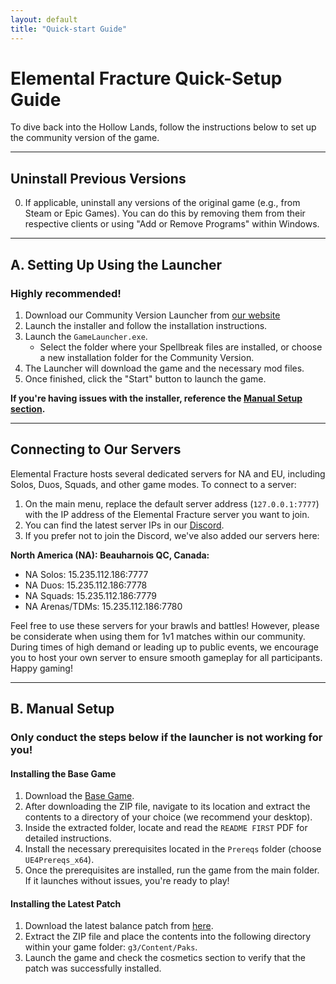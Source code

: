 ```yaml
---
layout: default
title: "Quick-start Guide"
---
```


# Elemental Fracture Quick-Setup Guide

To dive back into the Hollow Lands, follow the instructions below to set up the community version of the game.

---

## Uninstall Previous Versions

0. If applicable, uninstall any versions of the original game (e.g., from Steam or Epic Games). You can do this by removing them from their respective clients or using "Add or Remove Programs" within Windows.

---

## A. Setting Up Using the Launcher
### Highly recommended!

1. Download our Community Version Launcher from [our website](https://elefrac.com/)
2. Launch the installer and follow the installation instructions.
3. Launch the `GameLauncher.exe`.
   - Select the folder where your Spellbreak files are installed, or choose a new installation folder for the Community Version.
4. The Launcher will download the game and the necessary mod files.
5. Once finished, click the "Start" button to launch the game.

**If you're having issues with the installer, reference the [Manual Setup section](#b-manual-setup---only-conduct-the-steps-below-if-the-launcher-is-not-working-for-you).**

---

## Connecting to Our Servers

Elemental Fracture hosts several dedicated servers for NA and EU, including Solos, Duos, Squads, and other game modes. To connect to a server:

1. On the main menu, replace the default server address (`127.0.0.1:7777`) with the IP address of the Elemental Fracture server you want to join.
2. You can find the latest server IPs in our [Discord](https://dsc.gg/elefrac).
3. If you prefer not to join the Discord, we've also added our servers here: 

**North America (NA): Beauharnois QC, Canada:**
- NA Solos: 15.235.112.186:7777
- NA Duos: 15.235.112.186:7778
- NA Squads: 15.235.112.186:7779
- NA Arenas/TDMs: 15.235.112.186:7780

Feel free to use these servers for your brawls and battles! However, please be considerate when using them for 1v1 matches within our community. During times of high demand or leading up to public events, we encourage you to host your own server to ensure smooth gameplay for all participants. Happy gaming!

---
## B. Manual Setup
### **Only conduct the steps below if the launcher is not working for you!**
#### Installing the Base Game

1. Download the [Base Game](https://cdn.elefrac.com/game/elefracbase.zip).
2. After downloading the ZIP file, navigate to its location and extract the contents to a directory of your choice (we recommend your desktop).
3. Inside the extracted folder, locate and read the `README FIRST` PDF for detailed instructions.
4. Install the necessary prerequisites located in the `Prereqs` folder (choose `UE4Prereqs_x64`).
5. Once the prerequisites are installed, run the game from the main folder. If it launches without issues, you're ready to play!

#### Installing the Latest Patch

1. Download the latest balance patch from [here](https://cdn.elefrac.com/patch/latest.zip).
2. Extract the ZIP file and place the contents into the following directory within your game folder: `g3/Content/Paks`.
3. Launch the game and check the cosmetics section to verify that the patch was successfully installed.
